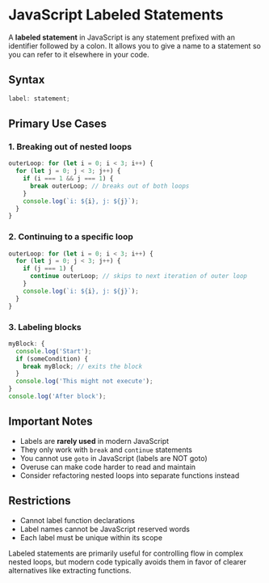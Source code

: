 # JavaScript Labeled Statements

A **labeled statement** in JavaScript is any statement prefixed with an identifier followed by a colon. It allows you to give a name to a statement so you can refer to it elsewhere in your code.

## Syntax

```javascript
label: statement;
```

## Primary Use Cases

### 1. **Breaking out of nested loops**

```javascript
outerLoop: for (let i = 0; i < 3; i++) {
  for (let j = 0; j < 3; j++) {
    if (i === 1 && j === 1) {
      break outerLoop; // breaks out of both loops
    }
    console.log(`i: ${i}, j: ${j}`);
  }
}
```

### 2. **Continuing to a specific loop**

```javascript
outerLoop: for (let i = 0; i < 3; i++) {
  for (let j = 0; j < 3; j++) {
    if (j === 1) {
      continue outerLoop; // skips to next iteration of outer loop
    }
    console.log(`i: ${i}, j: ${j}`);
  }
}
```

### 3. **Labeling blocks**

```javascript
myBlock: {
  console.log('Start');
  if (someCondition) {
    break myBlock; // exits the block
  }
  console.log('This might not execute');
}
console.log('After block');
```

## Important Notes

- Labels are **rarely used** in modern JavaScript
- They only work with `break` and `continue` statements
- You cannot use `goto` in JavaScript (labels are NOT goto)
- Overuse can make code harder to read and maintain
- Consider refactoring nested loops into separate functions instead

## Restrictions

- Cannot label function declarations
- Label names cannot be JavaScript reserved words
- Each label must be unique within its scope

Labeled statements are primarily useful for controlling flow in complex nested loops, but modern code typically avoids them in favor of clearer alternatives like extracting functions.
